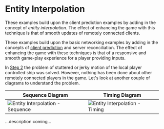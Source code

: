 # Entity Interpolation

These examples build upon the client prediction examples by adding in the concept of _entity interpolation_.  The effect of enhancing the game with this technique is that of smooth updates of remotely connected clients.

These examples build upon the basic networking examples by adding in the concepts of [client prediction](https://en.wikipedia.org/wiki/Client-side_prediction) and server reconciliation.  The effect of enhancing the game with these techniques is that of a responsive and smooth game-play experience for a player providing inputs.

In [Step 2](https://github.com/ProfPorkins/GameTech/blob/master/doc/Multiplayer/Multiplayer-Step-2.md) the problem of stuttered or jerky motion of the local player controlled ship was solved.  However, nothing has been done about other remotely connected players in the game.  Let's look at another couple of diagrams to understand the problem.

Sequence Diagram | Timing Diagram
-----------------|---------------
![Entity Interpolation - Sequence](https://github.com/ProfPorkins/GameTech/blob/master/doc/Multiplayer/images/Entity%20Interpolation%20Bad%20Sequence.png) |  ![Entity Interpolation - Timing](https://github.com/ProfPorkins/GameTech/blob/master/doc/Multiplayer/images/Entity%20Interpolation%20Bad%20Timing.png)

...description coming...
